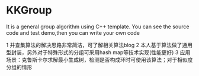 # KKGroup
It is a general group algorithm using C++ template. You can see the source code and test demo,then you can write your own code

1 并查集算法的解决思路非常简洁，可了解相关算法blog
2 本人基于算法做了通用型封装，另外对于特殊形式的分组可采用hash map等技术实现(性能更好)
3 应用场景：克鲁斯卡尔求解最小生成树，检测是否构成环时可使用该算法；对于相似度分组的情形
